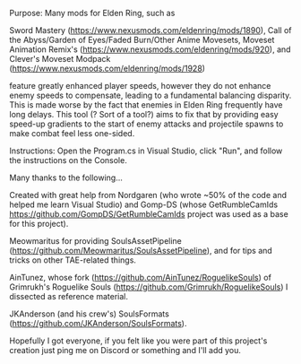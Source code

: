 Purpose: Many mods for Elden Ring, such as 

Sword Mastery (https://www.nexusmods.com/eldenring/mods/1890), 
Call of the Abyss/Garden of Eyes/Faded Burn/Other Anime Movesets, 
Moveset Animation Remix's (https://www.nexusmods.com/eldenring/mods/920),
and Clever's Moveset Modpack (https://www.nexusmods.com/eldenring/mods/1928)

feature greatly enhanced player speeds, however they do not enhance enemy speeds to compensate, leading to a fundamental balancing disparity. This is made worse by the fact that enemies in Elden Ring frequently have long delays. This tool (? Sort of a tool?) aims to fix that by providing easy speed-up gradients to the start of enemy attacks and projectile spawns to make combat feel less one-sided.

Instructions: Open the Program.cs in Visual Studio, click "Run", and follow the instructions on the Console.

Many thanks to the following...

Created with great help from Nordgaren (who wrote ~50% of the code and helped me learn Visual Studio) and Gomp-DS (whose GetRumbleCamIds https://github.com/GompDS/GetRumbleCamIds project was used as a base for this project).

Meowmaritus for providing SoulsAssetPipeline (https://github.com/Meowmaritus/SoulsAssetPipeline), and for tips and tricks on other TAE-related things.

AinTunez, whose fork (https://github.com/AinTunez/RoguelikeSouls) of Grimrukh's Roguelike Souls (https://github.com/Grimrukh/RoguelikeSouls) I dissected as reference material.

JKAnderson (and his crew's) SoulsFormats (https://github.com/JKAnderson/SoulsFormats).

Hopefully I got everyone, if you felt like you were part of this project's creation just ping me on Discord or something and I'll add you.
